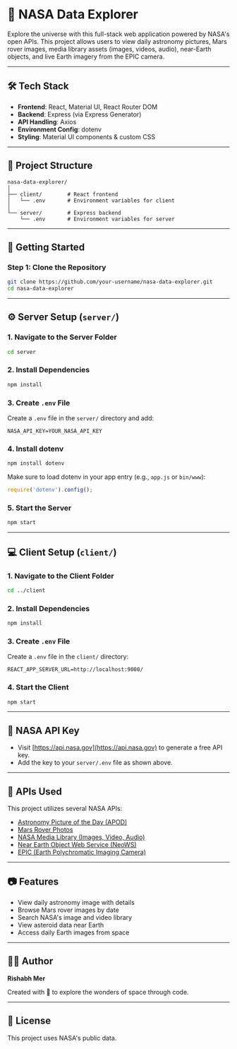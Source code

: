 # 🚀 NASA Data Explorer

Explore the universe with this full-stack web application powered by NASA's open APIs. This project allows users to view daily astronomy pictures, Mars rover images, media library assets (images, videos, audio), near-Earth objects, and live Earth imagery from the EPIC camera.

---

## 🛠 Tech Stack

- **Frontend**: React, Material UI, React Router DOM  
- **Backend**: Express (via Express Generator)  
- **API Handling**: Axios  
- **Environment Config**: dotenv  
- **Styling**: Material UI components & custom CSS  

---

## 📁 Project Structure

```
nasa-data-explorer/
│
├── client/        # React frontend
│   └── .env       # Environment variables for client
│
└── server/        # Express backend
    └── .env       # Environment variables for server
```

---

## 🚀 Getting Started

### Step 1: Clone the Repository

```bash
git clone https://github.com/your-username/nasa-data-explorer.git
cd nasa-data-explorer
```

---

## ⚙️ Server Setup (`server/`)

### 1. Navigate to the Server Folder

```bash
cd server
```

### 2. Install Dependencies

```bash
npm install
```

### 3. Create `.env` File

Create a `.env` file in the `server/` directory and add:

```env
NASA_API_KEY=YOUR_NASA_API_KEY
```

### 4. Install dotenv

```bash
npm install dotenv
```

Make sure to load dotenv in your app entry (e.g., `app.js` or `bin/www`):

```js
require('dotenv').config();
```

### 5. Start the Server

```bash
npm start
```

---

## 💻 Client Setup (`client/`)

### 1. Navigate to the Client Folder

```bash
cd ../client
```

### 2. Install Dependencies

```bash
npm install
```

### 3. Create `.env` File

Create a `.env` file in the `client/` directory:

```env
REACT_APP_SERVER_URL=http://localhost:9000/
```

### 4. Start the Client

```bash
npm start
```

---

## 🔑 NASA API Key

- Visit [https://api.nasa.gov](https://api.nasa.gov) to generate a free API key.
- Add the key to your `server/.env` file as shown above.

---

## 🌌 APIs Used

This project utilizes several NASA APIs:

- [Astronomy Picture of the Day (APOD)](https://api.nasa.gov/)
- [Mars Rover Photos](https://api.nasa.gov/)
- [NASA Media Library (Images, Video, Audio)](https://images.nasa.gov/)
- [Near Earth Object Web Service (NeoWS)](https://api.nasa.gov/)
- [EPIC (Earth Polychromatic Imaging Camera)](https://epic.gsfc.nasa.gov/)

---

## 📷 Features

- View daily astronomy image with details
- Browse Mars rover images by date
- Search NASA's image and video library
- View asteroid data near Earth
- Access daily Earth images from space

---

## 👨‍💻 Author

**Rishabh Mer**

Created with 💫 to explore the wonders of space through code.

---

## 📃 License

This project uses NASA's public data. 